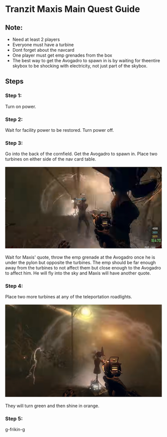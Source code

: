 # Tranzit Maxis Main Quest Guide

## Note:
* Need at least 2 players
* Everyone must have a turbine
* Dont forget about the navcard
* One player must get emp grenades from the box
* The best way to get the Avogadro to spawn in is by waiting for theentire skybox to be shocking with electricity, not just part of the skybox.

## Steps

### Step 1:
Turn on power.

### Step 2:
Wait for facility power to be restored. Turn power off.

### Step 3:
Go into the back of the cornfield. Get the Avogadro to spawn in. Place two turbines on either side of the nav card table.\
\
![alt text](images/img1.png)\
\
Wait for Maxis' quote, throw the emp grenade at the Avogadro once he is under the pylon but opposite the turbines. The emp should be far enough away from the turbines to not affect them but close enough to the Avogadro to affect him. He will fly into the sky and Maxis will have another quote.

### Step 4:
Place two more turbines at any of the teleportation roadlights.\
\
![alt tex](images/img2.png)\
\
They will turn green and then shine in orange.

### Step 5:
g-frikin-g
